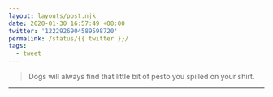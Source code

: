 ```yaml
---
layout: layouts/post.njk
date: 2020-01-30 16:57:49 +00:00
twitter: '1222926904589598720'
permalink: /status/{{ twitter }}/
tags: 
  - tweet
---
```


> Dogs will always find that little bit of pesto you spilled on your shirt.

---

